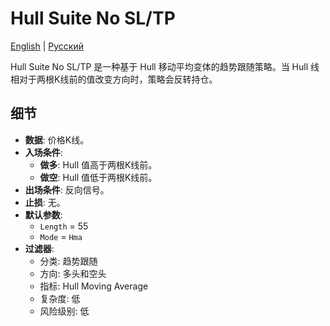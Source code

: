 # Hull Suite No SL/TP
[English](README.md) | [Русский](README_ru.md)

Hull Suite No SL/TP 是一种基于 Hull 移动平均变体的趋势跟随策略。当 Hull 线相对于两根K线前的值改变方向时，策略会反转持仓。

## 细节
- **数据**: 价格K线。
- **入场条件**:
  - **做多**: Hull 值高于两根K线前。
  - **做空**: Hull 值低于两根K线前。
- **出场条件**: 反向信号。
- **止损**: 无。
- **默认参数**:
  - `Length` = 55
  - `Mode` = `Hma`
- **过滤器**:
  - 分类: 趋势跟随
  - 方向: 多头和空头
  - 指标: Hull Moving Average
  - 复杂度: 低
  - 风险级别: 低
